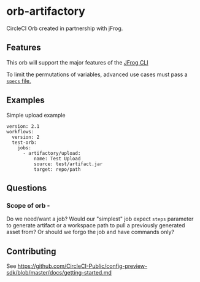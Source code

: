 # orb-artifactory

CircleCI Orb created in partnership with jFrog.

## Features

This orb will support the major features of the [JFrog CLI](https://www.jfrog.com/confluence/display/CLI/CLI+for+JFrog+Artifactory)

To limit the permutations of variables, advanced use cases must pass a [`specs` file.](https://www.jfrog.com/confluence/display/CLI/CLI+for+JFrog+Artifactory#CLIforJFrogArtifactory-UsingFileSpecs)

## Examples

Simple upload example
```
version: 2.1
workflows:
  version: 2
  test-orb:
    jobs:
      - artifactory/upload:
          name: Test Upload
          source: test/artifact.jar
          target: repo/path
```

## Questions

### Scope of orb - 
Do we need/want a job? Would our "simplest" job expect `steps` parameter to generate artifact or a workspace path to pull a previously generated asset from?
Or should we forgo the job and have commands only?


## Contributing
See https://github.com/CircleCI-Public/config-preview-sdk/blob/master/docs/getting-started.md
